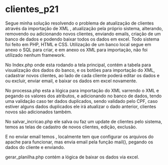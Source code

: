 # clientes_p21

Segue minha solução resolvendo o problema de atualização de clientes através da importação de XML , atualização pela próprio sistema, alterando, removendo ou adicionando novos clientes, enviando emails, criação de um banco de dados e podendo baixar todos os dados em excel. Todo sistema foi feito em PHP, HTML e CSS. Utilização de um banco local segue em anexo o SQL para criar, e em anexo os XML para importação, não foi utilizado nenhum framework.

No Index.php onde esta rodando a tela principal, contém a tabela para visualização dos dados do banco, e os botões para importação do XML, cadastrar novos clientes, ao lado de cada cliente poderá editar os dados e ou excluir, enviar email, e baixar os dados em excel novamente.

No processa.php esta a lógica para importação do XML varrendo o XML e pegando os valores dos atributos, e adicionando no banco de dados, tendo uma validação caso ter dados duplicados, sendo validado pelo CPF, caso estiver alguns dados duplicados ele irá atualizar o dado anterior, clientes novos são adicionados também.

No salvar_incricao.php ele salva ou faz um update de clientes pelo sistema, temos as telas de cadastro de novos clientes, edição, exclusão.

E no enviar email temos , localmente tem que configurar os arquivos do apache para funcionar, mas envia email pela função mail(), pegando os dados do cliente e enviando.

gerar_planilha.php contém a lógica de baixar os dados via excel.



